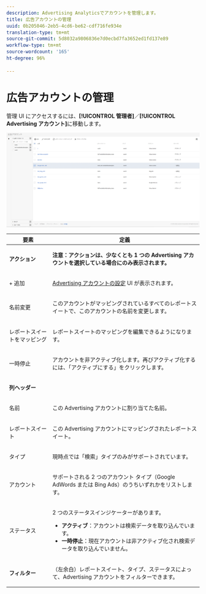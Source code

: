 ```yaml
---
description: Advertising Analyticsでアカウントを管理します。
title: 広告アカウントの管理
uuid: 0b205046-2eb5-4cd6-be62-cdf716fe934e
translation-type: tm+mt
source-git-commit: 5d8032a9806836e7d0ecbd7fa3652ed1fd137e89
workflow-type: tm+mt
source-wordcount: '165'
ht-degree: 96%

---
```



# 広告アカウントの管理

管理 UI にアクセスするには、**[!UICONTROL 管理者]**／**[!UICONTROL Advertising アカウント]**&#x200B;に移動します。

![](assets/manage_ad_accounts.png)

<table id="table_BE318026CF024E94A885EED86AA7077F"> 
 <thead> 
  <tr> 
   <th colname="col1" class="entry"> 要素 </th> 
   <th colname="col2" class="entry"> 定義 </th> 
  </tr>
 </thead>
 <tbody> 
  <tr> 
   <td colname="col1"> <p><b>アクション</b> </p> </td> 
   <td colname="col2"> <p><b>注意：アクションは、少なくとも 1 つの Advertising アカウントを選択している場合にのみ表示されます。</b> </p> </td> 
  </tr> 
  <tr> 
   <td colname="col1"> <p>+ 追加 </p> </td> 
   <td colname="col2"> <p><a href="/help/integrate/c-advertising-analytics/c-adanalytics-workflow/aa-create-ad-account.md"  >Advertising アカウントの設定</a> UI が表示されます。 </p> </td> 
  </tr> 
  <tr> 
   <td colname="col1"> <p>名前変更 </p> </td> 
   <td colname="col2"> <p>このアカウントがマッピングされているすべてのレポートスイートで、このアカウントの名前を変更します。 </p> </td> 
  </tr> 
  <tr> 
   <td colname="col1"> <p>レポートスイートをマッピング </p> </td> 
   <td colname="col2"> <p>レポートスイートのマッピングを編集できるようになります。 </p> </td> 
  </tr> 
  <tr> 
   <td colname="col1"> <p>一時停止 </p> </td> 
   <td colname="col2"> <p>アカウントを非アクティブ化します。再びアクティブ化するには、「<span class="uicontrol">アクティブにする</span>」をクリックします。 </p> </td> 
  </tr> 
  <tr> 
   <td colname="col1"> <p><b>列ヘッダー</b> </p> </td> 
   <td colname="col2"> </td> 
  </tr> 
  <tr> 
   <td colname="col1"> <p>名前 </p> </td> 
   <td colname="col2"> <p>この Advertising アカウントに割り当てた名前。 </p> </td> 
  </tr> 
  <tr> 
   <td colname="col1"> <p>レポートスイート </p> </td> 
   <td colname="col2"> <p>この Advertising アカウントにマッピングされたレポートスイート。 </p> </td> 
  </tr> 
  <tr> 
   <td colname="col1"> <p>タイプ </p> </td> 
   <td colname="col2"> <p>現時点では「検索」タイプのみがサポートされています。 </p> </td> 
  </tr> 
  <tr> 
   <td colname="col1"> <p>アカウント </p> </td> 
   <td colname="col2"> <p>サポートされる 2 つのアカウント タイプ（Google AdWords または Bing Ads）のうちいずれかをリストします。 </p> </td> 
  </tr> 
  <tr> 
   <td colname="col1"> <p>ステータス </p> </td> 
   <td colname="col2"> <p>2 つのステータスインジケーターがあります。 </p> 
    <ul id="ul_376263DEF6EE44B48564D272D3CBFCBC"> 
     <li id="li_75E329B68B4D4E929E227E717C993082"><b>アクティブ</b>：アカウントは検索データを取り込んでいます。 </li> 
     <li id="li_5E2DF98B22D34437A2A2C93F996C1EA2"><b>一時停止</b>：現在アカウントは非アクティブ化され検索データを取り込んでいません。 </li> 
    </ul> </td> 
  </tr> 
  <tr> 
   <td colname="col1"> <p><b>フィルター</b> </p> </td> 
   <td colname="col2"> <p>（左余白）レポートスイート、タイプ、ステータスによって、Advertising アカウントをフィルターできます。 </p> </td> 
  </tr> 
 </tbody> 
</table>


